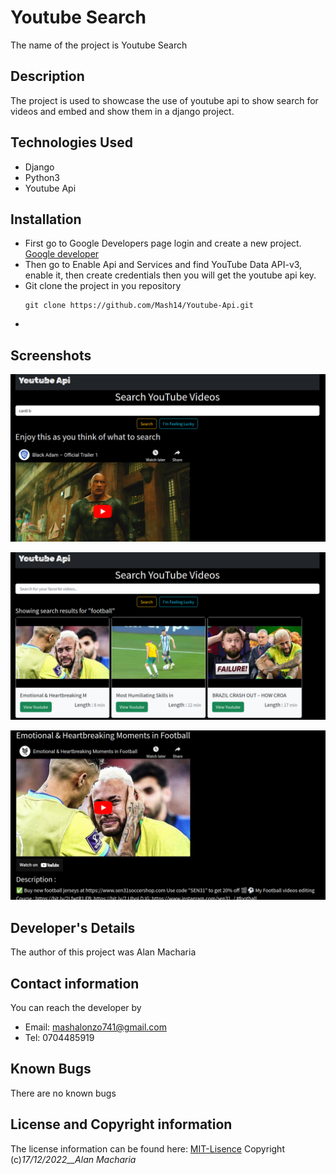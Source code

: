 # Youtube Search

The name of the project is Youtube Search

## Description

The project is used to showcase the use of youtube api to show search for videos and embed and show them in a django project.   

## Technologies Used

- Django
- Python3
- Youtube Api

## Installation

- First go to Google Developers page login and create a new project.
    [Google developer](https://console.developers.google.com/)
- Then go to Enable Api and Services and find YouTube Data API-v3, enable it, then create credentials then you will get the youtube api key.
- Git clone the project in you repository
    ```
    git clone https://github.com/Mash14/Youtube-Api.git
    ```
- 

## Screenshots
![Home Page](/static/img/b4_search.png)

![Home Page After Search](/static/img/after_search.png)

![Single Seached Video](/static/img/single_video.png)

## Developer's Details

The author of this project was Alan Macharia

## Contact information

You can reach the developer by
- Email: mashalonzo741@gmail.com
- Tel: 0704485919 

## Known Bugs

There are no known bugs 

## License and Copyright information

The license information can be found here: [MIT-Lisence](https://opensource.org/licenses/MIT)
Copyright (c)_17/12/2022__Alan Macharia_
